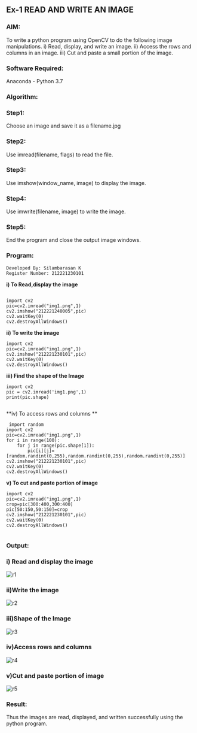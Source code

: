 ## Ex-1  READ AND WRITE AN IMAGE
### AIM:
To write a python program using OpenCV to do the following image manipulations.
i) Read, display, and write an image.
ii) Access the rows and columns in an image.
iii) Cut and paste a small portion of the image.

### Software Required:
Anaconda - Python 3.7
### Algorithm:
### Step1:
Choose an image and save it as a filename.jpg
### Step2:
Use imread(filename, flags) to read the file.
### Step3:
Use imshow(window_name, image) to display the image.
### Step4:
Use imwrite(filename, image) to write the image.
### Step5:
End the program and close the output image windows.
### Program:
```
Developed By: Silambarasan K
Register Number: 212221230101
```
**i) To Read,display the image**
```python3

import cv2
pic=cv2.imread("img1.png",1)
cv2.imshow("212221240005",pic)
cv2.waitKey(0)
cv2.destroyAllWindows()

```
**ii) To write the image**
```python3
import cv2
pic=cv2.imread("img1.png",1)
cv2.imshow("212221230101",pic)
cv2.waitKey(0)
cv2.destroyAllWindows()
```
**iii) Find the shape of the Image**
```python3
import cv2
pic = cv2.imread('img1.png',1)
print(pic.shape)


```
**iv) To access rows and columns
**
```python3
 import random
import cv2
pic=cv2.imread("img1.png",1)
for i in range(100):
    for j in range(pic.shape[1]):
        pic[i][j]=[random.randint(0,255),random.randint(0,255),random.randint(0,255)]
cv2.imshow("212221230101",pic)
cv2.waitKey(0)
cv2.destroyAllWindows()

```
**v) To cut and paste portion of image**
```python3
import cv2
pic=cv2.imread("img1.png",1)
crop=pic[300:400,300:400]
pic[50:150,50:150]=crop
cv2.imshow("212221230101",pic)
cv2.waitKey(0)
cv2.destroyAllWindows()


```

### Output:

### i) Read and display the image

![r1](https://user-images.githubusercontent.com/94525786/225218666-34f686b1-9a50-48a2-98c8-7ba65618b96d.png)


### ii)Write the image

![r2](https://user-images.githubusercontent.com/94525786/225218754-cf05bcfa-950f-4e6f-87fa-47bd45b03dab.png)

### iii)Shape of the Image

![r3](https://user-images.githubusercontent.com/94525786/225218543-6af168af-49fb-4bc1-b34e-ce2476b89771.png)


### iv)Access rows and columns
![r4](https://user-images.githubusercontent.com/94525786/225218549-816133fb-4cb6-455b-970d-dce2ec695b51.png)


### v)Cut and paste portion of image

![r5](https://user-images.githubusercontent.com/94525786/225218618-8a1b3827-fc61-4ac5-9097-5c1967bffba3.png)

### Result:
Thus the images are read, displayed, and written successfully using the python program.


